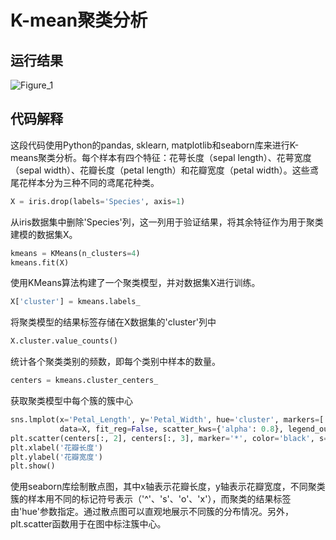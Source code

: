 # K-mean聚类分析

## 运行结果

![Figure_1](/home/jwimd/Study/Earth_Science_Data/Hw/Hw4/Figure_1.png)

## 代码解释

这段代码使用Python的pandas, sklearn,  matplotlib和seaborn库来进行K-means聚类分析。每个样本有四个特征：花萼长度（sepal length）、花萼宽度（sepal width）、花瓣长度（petal length）和花瓣宽度（petal  width）。这些鸢尾花样本分为三种不同的鸢尾花种类。

```python
X = iris.drop(labels='Species', axis=1)
```

从iris数据集中删除'Species'列，这一列用于验证结果，将其余特征作为用于聚类建模的数据集X。

```python
kmeans = KMeans(n_clusters=4)
kmeans.fit(X)
```

使用KMeans算法构建了一个聚类模型，并对数据集X进行训练。

```python
X['cluster'] = kmeans.labels_
```

将聚类模型的结果标签存储在X数据集的'cluster'列中

```python
X.cluster.value_counts()
```

统计各个聚类类别的频数，即每个类别中样本的数量。

```python
centers = kmeans.cluster_centers_
```

获取聚类模型中每个簇的簇中心

```python
sns.lmplot(x='Petal_Length', y='Petal_Width', hue='cluster', markers=['^', 's', 'o', 'x'],
           data=X, fit_reg=False, scatter_kws={'alpha': 0.8}, legend_out=False)
plt.scatter(centers[:, 2], centers[:, 3], marker='*', color='black', s=130)
plt.xlabel('花瓣长度')
plt.ylabel('花瓣宽度')
plt.show()
```

使用seaborn库绘制散点图，其中x轴表示花瓣长度，y轴表示花瓣宽度，不同聚类簇的样本用不同的标记符号表示（'^'、's'、'o'、'x'），而聚类的结果标签由'hue'参数指定。通过散点图可以直观地展示不同簇的分布情况。另外，plt.scatter函数用于在图中标注簇中心。